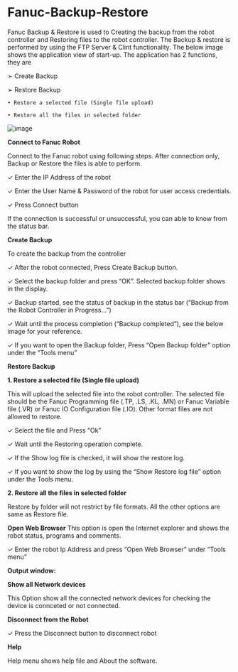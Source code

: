 # Fanuc-Backup-Restore

Fanuc Backup & Restore is used to Creating the backup from the robot controller and Restoring files to the robot controller. The Backup & restore is performed by using the FTP Server & Clint functionality. The below image shows the application view of start-up. The application has 2 functions, they are

➢ Create Backup

➢ Restore Backup

    • Restore a selected file (Single file upload)

    • Restore all the files in selected folder

![image](https://user-images.githubusercontent.com/39395111/166147149-86546a94-a542-4cb5-9691-67129cf0f7d2.png)

**Connect to Fanuc Robot**

Connect to the Fanuc robot using following steps. After connection only, Backup or Restore the files is able to perform.

✓ Enter the IP Address of the robot

✓ Enter the User Name & Password of the robot for user access credentials.

✓ Press Connect button

If the connection is successful or unsuccessful, you can able to know from the status bar.


**Create Backup**

To create the backup from the controller

✓ After the robot connected, Press Create Backup button.

✓ Select the backup folder and press “OK”. Selected backup folder shows in the display.

✓ Backup started, see the status of backup in the status bar (“Backup from the Robot Controller in Progress...”)

✓ Wait until the process completion (“Backup completed”), see the below image for your reference.

✓ If you want to open the Backup folder, Press “Open Backup folder” option under the “Tools menu”


**Restore Backup**

**1. Restore a selected file (Single file upload)**

This will upload the selected file into the robot controller. The selected file should be the Fanuc Programming file (.TP, .LS, .KL, .MN) or Fanuc Variable file (.VR) or Fanuc IO Configuration file (.IO). Other format files are not allowed to restore.

✓ Select the file and Press “Ok”

✓ Wait until the Restoring operation complete.

✓ If the Show log file is checked, it will show the restore log.

✓ If you want to show the log by using the “Show Restore log file” option under the Tools menu.

**2. Restore all the files in selected folder**

Restore by folder will not restrict by file formats. All the other options are same as Restore file.


**Open Web Browser**
This option is open the Internet explorer and shows the robot status, programs and comments.

✓ Enter the robot Ip Address and press “Open Web Browser” under “Tools menu”


**Output window:**

**Show all Network devices**

This Option show all the connected network devices for checking the device is connceted or not connected.


**Disconnect from the Robot**

✓ Press the Disconnect button to disconnect robot


**Help**

Help menu shows help file and About the software.

